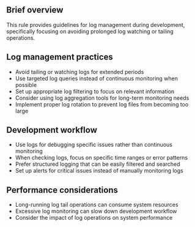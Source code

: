 ## Brief overview
This rule provides guidelines for log management during development, specifically focusing on avoiding prolonged log watching or tailing operations.

## Log management practices
- Avoid tailing or watching logs for extended periods
- Use targeted log queries instead of continuous monitoring when possible
- Set up appropriate log filtering to focus on relevant information
- Consider using log aggregation tools for long-term monitoring needs
- Implement proper log rotation to prevent log files from becoming too large

## Development workflow
- Use logs for debugging specific issues rather than continuous monitoring
- When checking logs, focus on specific time ranges or error patterns
- Prefer structured logging that can be easily filtered and searched
- Set up alerts for critical issues instead of manually monitoring logs

## Performance considerations
- Long-running log tail operations can consume system resources
- Excessive log monitoring can slow down development workflow
- Consider the impact of log operations on system performance